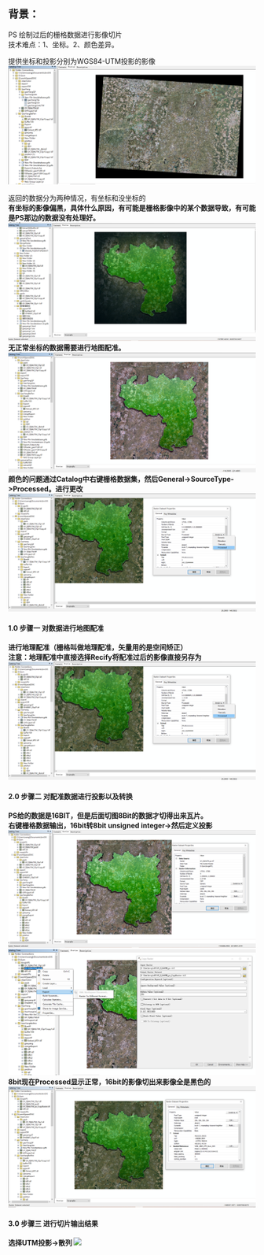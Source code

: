 ## 背景：
PS 绘制过后的栅格数据进行影像切片 <br>
技术难点：1、坐标。2、颜色差异。 <br>

提供坐标和投影分别为WGS84-UTM投影的影像<br>
<img src="./img/pic01.PNG">

返回的数据分为两种情况，有坐标和没坐标的<br>
<b>有坐标的影像偏黑，具体什么原因，有可能是栅格影像中的某个数据导致，有可能是PS那边的数据没有处理好。</b> <br>
<img src="./img/pic02.PNG">
<b>无正常坐标的数据需要进行地图配准。<b><br>
<img src="./img/pic03.PNG">
<b>颜色的问题通过Catalog中右键栅格数据集，然后General->SourceType->Processed。进行更改<b><br>
<img src="./img/pic06.PNG">

#### 1.0 步骤一 对数据进行地图配准
进行地理配准（栅格叫做地理配准，矢量用的是空间矫正）<br>
<b>注意：地理配准中直接选择Recify将配准过后的影像直接另存为<br></b>
<img src="./img/pic06.PNG">

#### 2.0 步骤二 对配准数据进行投影以及转换
PS给的数据是16BIT，但是后面切图8Bit的数据才切得出来瓦片。<br>
<b>右键栅格数据输出，16bit转8bit unsigned integer->然后定义投影</b>
<img src="./img/pic07.PNG">
<img src="./img/pic08.PNG">
<b>8bit现在Processed显示正常，16bit的影像切出来影像全是黑色的</b>
<img src="./img/pic09.PNG">

#### 3.0 步骤三 进行切片输出结果
选择UTM投影->散列
<img src="./img/pic10.PNG">




